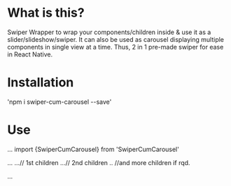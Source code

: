 # What is this?

Swiper Wrapper to wrap your components/children inside & use it as a slider/slideshow/swiper. It can also be used as carousel displaying multiple components in single view at a time. Thus, 2 in 1 pre-made swiper for ease in React Native.

# Installation

'npm i swiper-cum-carousel --save'

# Use

...
import {SwiperCumCarousel} from 'SwiperCumCarousel'

...
<SwiperCumCarousel>
 ...// 1st children 
 ...// 2nd children
 .. //and more children if rqd.
</SwiperCumCarousel>

...
